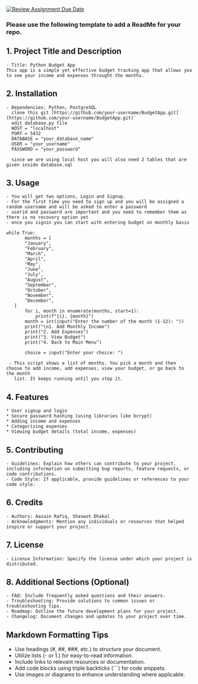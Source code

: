 [![Review Assignment Due Date](https://classroom.github.com/assets/deadline-readme-button-24ddc0f5d75046c5622901739e7c5dd533143b0c8e959d652212380cedb1ea36.svg)](https://classroom.github.com/a/545oUMxH)

### Please use the following template to add a ReadMe for your repo.

## 1. Project Title and Description
    - Title: Python Budget App
    This app is a simple yet effective budget tracking app that allows you to see your income and expenses throught the months.
## 2. Installation
    - Dependencies: Python, PostgreSQL
      clone this git [https://github.com/your-username/BudgetApp.git](https://github.com/your-username/BudgetApp.git)`
      edit database.py file
      HOST = "localhost"
      PORT = 5432
      DATABASE = "your_database_name"
      USER = "your_username"
      PASSWORD = "your_password"

      since we are using local host you will also need 2 tables that are given inside database.sql

## 3. Usage
    - You will get two options, Login and Signup. 
    - For the first time you need to sign up and you will be assigned a random username and will be asked to enter a password
    - userid and password are important and you need to remember them as there is no recovery option yet
    - once you signin you can start with entering budget on monthly basis

 ```
 while True:
        months = [
        "January",
        "February",
        "March",
        "April",
        "May",
        "June",
        "July",
        "August",
        "September",
        "October",
        "November",
        "December",
    ]
        for i, month in enumerate(months, start=1):
            print(f"{i}. {month}")
        month = int(input("Enter the number of the month (1-12): "))
        print("\n1. Add Monthly Income")
        print("2. Add Expenses")
        print("3. View Budget")
        print("4. Back to Main Menu")

        choice = input("Enter your choice: ")
 ```
     - This script shows a list of months. You pick a month and then choose to add income, add expenses, view your budget, or go back to the month 
       list. It keeps running until you stop it. 
        
## 4. Features
    * User signup and login
    * Secure password hashing (using libraries like bcrypt)
    * Adding income and expenses
    * Categorizing expenses
    * Viewing budget details (total income, expenses)
## 5. Contributing
    - Guidelines: Explain how others can contribute to your project, including information on submitting bug reports, feature requests, or code contributions.
    - Code Style: If applicable, provide guidelines or references to your code style.
## 6. Credits
    - Authors: Aazain Rafiq, Shaswot Dhakal
    - Acknowledgments: Mention any individuals or resources that helped inspire or support your project.
## 7. License
    - License Information: Specify the license under which your project is distributed.
## 8. Additional Sections (Optional)
    - FAQ: Include frequently asked questions and their answers.
    - Troubleshooting: Provide solutions to common issues or troubleshooting tips.
    - Roadmap: Outline the future development plans for your project.
    - Changelog: Document changes and updates to your project over time.

## Markdown Formatting Tips
  - Use headings (#, ##, ###, etc.) to structure your document.
  - Utilize lists (- or 1.) for easy-to-read information.
  - Include links to relevant resources or documentation.
  - Add code blocks using triple backticks (```) for code snippets.
  - Use images or diagrams to enhance understanding where applicable.
